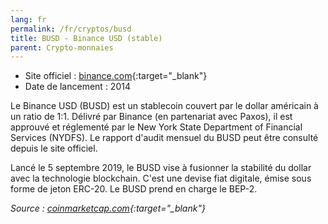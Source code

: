 ```yaml
---
lang: fr
permalink: /fr/cryptos/busd
title: BUSD - Binance USD (stable)
parent: Crypto-monnaies
---
```


<script src="https://widgets.coingecko.com/coingecko-coin-ticker-widget.js"></script>
<coingecko-coin-ticker-widget coin-id="binance-usd" currency="eur" locale="fr"></coingecko-coin-ticker-widget>

- Site officiel : [binance.com](https://www.binance.com/fr/busd){:target="_blank"}
- Date de lancement : 2014

Le Binance USD (BUSD) est un stablecoin couvert par le dollar américain à un ratio de 1:1. Délivré par Binance (en partenariat avec Paxos), il est approuvé et réglementé par le New York State Department of Financial Services (NYDFS). Le rapport d'audit mensuel du BUSD peut être consulté depuis le site officiel.

Lancé le 5 septembre 2019, le BUSD vise à fusionner la stabilité du dollar avec la technologie blockchain. C'est une devise fiat digitale, émise sous forme de jeton ERC-20. Le BUSD prend en charge le BEP-2.

*Source : [coinmarketcap.com](https://coinmarketcap.com/fr/currencies/binance-usd/){:target="_blank"}*
